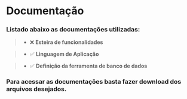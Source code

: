 # Documentação 

### Listado abaixo as documentações utilizadas:

> - ❌ **Esteira de funcionalidades**

> - ✅ **Linguagem de Aplicação**

> - ✅ **Definição da ferramenta de banco de dados**

### Para acessar as documentações basta fazer download dos arquivos desejados.